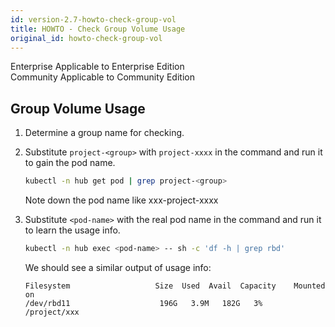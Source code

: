 ```yaml
---
id: version-2.7-howto-check-group-vol
title: HOWTO - Check Group Volume Usage
original_id: howto-check-group-vol
---
```

<div class="label-sect">
  <div class="ee-only tooltip">Enterprise
    <span class="tooltiptext">Applicable to Enterprise Edition</span>
  </div>
  <div class="ce-only tooltip">Community
    <span class="tooltiptext">Applicable to Community Edition</span>
  </div>
</div>

## Group Volume Usage

1. Determine a group name for checking.

2. Substitute `project-<group>` with `project-xxxx` in the command and run it to gain the pod name.
   
    ```bash
    kubectl -n hub get pod | grep project-<group>
    ```

    Note down the pod name like xxx-project-xxxx

3. Substitute `<pod-name>` with the real pod name in the command and run it to learn the usage info.
   
   ```bash
   kubectl -n hub exec <pod-name> -- sh -c 'df -h | grep rbd'
   ```

   We should see a similar output of usage info:

   ```text
   Filesystem                   Size  Used  Avail  Capacity    Mounted on
   /dev/rbd11                    196G   3.9M   182G   3%       /project/xxx
   ```

